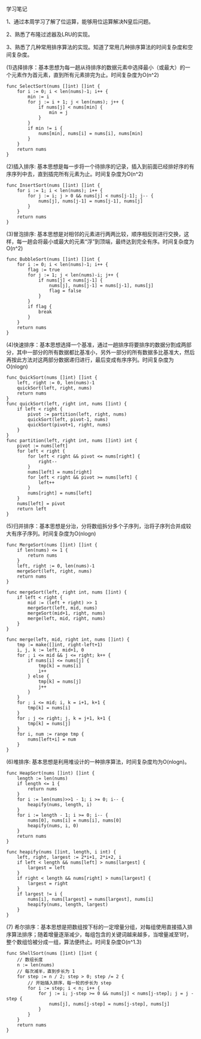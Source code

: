 学习笔记

1、通过本周学习了解了位运算，能够用位运算解决N皇后问题。

2、熟悉了布隆过滤器及LRU的实现。

3、熟悉了几种常用排序算法的实现。知道了常用几种排序算法的时间复杂度和空间复杂度。

(1)选择排序：基本思想为每一趟从待排序的数据元素中选择最小（或最大）的一个元素作为首元素，直到所有元素排完为止。时间复杂度为O(n^2)

```
func SelectSort(nums []int) []int {
	for i := 0; i < len(nums)-1; i++ {
		min := i
		for j := i + 1; j < len(nums); j++ {
			if nums[j] < nums[min] {
				min = j
			}
		}
		if min != i {
			nums[min], nums[i] = nums[i], nums[min]
		}
	}
	return nums
}
```

(2)插入排序: 基本思想是每一步将一个待排序的记录，插入到前面已经排好序的有序序列中去，直到插完所有元素为止。时间复杂度为O(n^2)

```
func InsertSort(nums []int) []int {
	for i := 1; i < len(nums); i++ {
		for j := i; j > 0 && nums[j] < nums[j-1]; j-- {
			nums[j], nums[j-1] = nums[j-1], nums[j]
		}
	}
	return nums
}
```

(3)冒泡排序: 基本思想是对相邻的元素进行两两比较，顺序相反则进行交换，这样，每一趟会将最小或最大的元素“浮”到顶端，最终达到完全有序。时间复杂度为O(n^2)
```
func BubbleSort(nums []int) []int {
	for i := 0; i < len(nums)-1; i++ {
		flag := true
		for j := 1; j < len(nums)-i; j++ {
			if nums[j] < nums[j-1] {
				nums[j], nums[j-1] = nums[j-1], nums[j]
				flag = false
			}
		}
		if flag {
			break
		}
	}
	return nums
}
```

(4)快速排序：基本思想选择一个基准，通过一趟排序将要排序的数据分割成两部分，其中一部分的所有数据都比基准小，另外一部分的所有数据多比基准大，然后再按此方法对这两部分数据递归进行，最后变成有序序列。时间复杂度为O(nlogn)
```
func QuickSort(nums []int) []int {
	left, right := 0, len(nums)-1
	quickSort(left, right, nums)
	return nums
}
func quickSort(left, right int, nums []int) {
	if left < right {
		pivot := partition(left, right, nums)
		quickSort(left, pivot-1, nums)
		quickSort(pivot+1, right, nums)
	}
}
func partition(left, right int, nums []int) int {
	pivot := nums[left]
	for left < right {
		for left < right && pivot <= nums[right] {
			right--
		}
		nums[left] = nums[right]
		for left < right && pivot >= nums[left] {
			left++
		}
		nums[right] = nums[left]
	}
	nums[left] = pivot
	return left
}
```

(5)归并排序：基本思想是分治，分将数组拆分多个子序列，治将子序列合并成较大有序子序列。时间复杂度为O(nlogn)
```
func MergeSort(nums []int) []int {
	if len(nums) <= 1 {
		return nums
	}
	left, right := 0, len(nums)-1
	mergeSort(left, right, nums)
	return nums
}

func mergeSort(left, right int, nums []int) {
	if left < right {
		mid := (left + right) >> 1
		mergeSort(left, mid, nums)
		mergeSort(mid+1, right, nums)
		merge(left, mid, right, nums)
	}
}

func merge(left, mid, right int, nums []int) {
	tmp := make([]int, right-left+1)
	i, j, k := left, mid+1, 0
	for ; i <= mid && j <= right; k++ {
		if nums[i] <= nums[j] {
			tmp[k] = nums[i]
			i++
		} else {
			tmp[k] = nums[j]
			j++
		}
	}
	for ; i <= mid; i, k = i+1, k+1 {
		tmp[k] = nums[i]
	}
	for ; j <= right; j, k = j+1, k+1 {
		tmp[k] = nums[j]
	}
	for i, num := range tmp {
		nums[left+i] = num
	}
}
```
(6)堆排序: 基本思想是利用堆设计的一种排序算法，时间复杂度均为O(nlogn)。
```
func HeapSort(nums []int) []int {
	length := len(nums)
	if length <= 1 {
		return nums
	}
	for i := len(nums)>>1 - 1; i >= 0; i-- {
		heapify(nums, length, i)
	}
	for i := length - 1; i >= 0; i-- {
		nums[0], nums[i] = nums[i], nums[0]
		heapify(nums, i, 0)
	}
	return nums
}

func heapify(nums []int, length, i int) {
	left, right, largest := 2*i+1, 2*i+2, i
	if left < length && nums[left] > nums[largest] {
		largest = left
	}
	if right < length && nums[right] > nums[largest] {
		largest = right
	}
	if largest != i {
		nums[i], nums[largest] = nums[largest], nums[i]
		heapify(nums, length, largest)
	}
}
```
(7) 希尔排序：基本思想是把数组按下标的一定增量分组，对每组使用直接插入排序算法排序；随着增量逐渐减少，每组包含的关键词越来越多，当增量减至1时，整个数组恰被分成一组，算法便终止。时间复杂度O(n^1.3)
```
func ShellSort(nums []int) []int {
	// 数组长度
	n := len(nums)
	// 每次减半，直到步长为 1
	for step := n / 2; step > 0; step /= 2 {
		// 开始插入排序，每一轮的步长为 step
		for i := step; i < n; i++ {
			for j := i; j-step >= 0 && nums[j] < nums[j-step]; j = j - step {
				nums[j], nums[j-step] = nums[j-step], nums[j]
			}
		}
	}
	return nums
}
```
